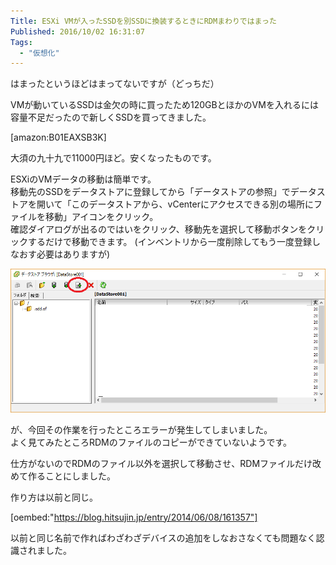 ```yaml
---
Title: ESXi VMが入ったSSDを別SSDに換装するときにRDMまわりではまった
Published: 2016/10/02 16:31:07
Tags:
  - "仮想化"
---
```

はまったというほどはまってないですが（どっちだ）  

VMが動いているSSDは金欠の時に買ったため120GBとほかのVMを入れるには容量不足だったので新しくSSDを買ってきました。  


[amazon:B01EAXSB3K]

大須の九十九で11000円ほど。安くなったものです。  

ESXiのVMデータの移動は簡単です。  
移動先のSSDをデータストアに登録してから「データストアの参照」でデータストアを開いて「このデータストアから、vCenterにアクセスできる別の場所にファイルを移動」アイコンをクリック。  
確認ダイアログが出るのではいをクリック、移動先を選択して移動ボタンをクリックするだけで移動できます。 
(インベントリから一度削除してもう一度登録しなおす必要はありますが)

![](20161002162628.png) 

が、今回その作業を行ったところエラーが発生してしまいました。  
よく見てみたところRDMのファイルのコピーができていないようです。  

仕方がないのでRDMのファイル以外を選択して移動させ、RDMファイルだけ改めて作ることにしました。  

作り方は以前と同じ。 


[oembed:"https://blog.hitsujin.jp/entry/2014/06/08/161357"]


以前と同じ名前で作ればわざわざデバイスの追加をしなおさなくても問題なく認識されました。  

